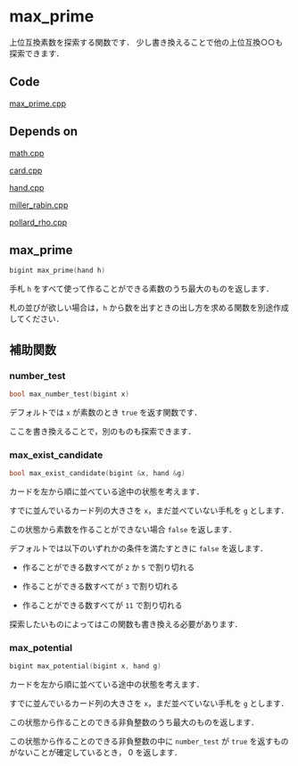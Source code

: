 # max_prime

上位互換素数を探索する関数です．
少し書き換えることで他の上位互換○○も探索できます．

## Code

[max_prime.cpp](https://github.com/yasunori0528/cpp_library/blob/main/library/primeqk/max_prime.cpp)

## Depends on

[math.cpp](https://github.com/yasunori0528/cpp_library/blob/main/library/primeqk/math.cpp)

[card.cpp](https://github.com/yasunori0528/cpp_library/blob/main/library/primeqk/card.cpp)

[hand.cpp](https://github.com/yasunori0528/cpp_library/blob/main/library/primeqk/hand.cpp)

[miller_rabin.cpp](https://github.com/yasunori0528/cpp_library/blob/main/library/primeqk/miller_rabin.cpp)

[pollard_rho.cpp](https://github.com/yasunori0528/cpp_library/blob/main/library/primeqk/pollard_rho.cpp)

## max_prime

```cpp
bigint max_prime(hand h)
```

手札 `h` をすべて使って作ることができる素数のうち最大のものを返します．

札の並びが欲しい場合は，`h` から数を出すときの出し方を求める関数を別途作成してください．

## 補助関数

### number_test

```cpp
bool max_number_test(bigint x)
```

デフォルトでは `x` が素数のとき `true` を返す関数です．

ここを書き換えることで，別のものも探索できます．

### max_exist_candidate

```cpp
bool max_exist_candidate(bigint &x, hand &g)
```

カードを左から順に並べている途中の状態を考えます．

すでに並んでいるカード列の大きさを `x`，まだ並べていない手札を `g` とします．

この状態から素数を作ることができない場合 `false` を返します．

デフォルトでは以下のいずれかの条件を満たすときに `false` を返します．

- 作ることができる数すべてが `2` か `5` で割り切れる

- 作ることができる数すべてが `3` で割り切れる

- 作ることができる数すべてが `11` で割り切れる

探索したいものによってはこの関数も書き換える必要があります．

### max_potential

```cpp
bigint max_potential(bigint x, hand g)
```

カードを左から順に並べている途中の状態を考えます．

すでに並んでいるカード列の大きさを `x`，まだ並べていない手札を `g` とします．

この状態から作ることのできる非負整数のうち最大のものを返します．

この状態から作ることのできる非負整数の中に `number_test` が `true` を返すものがないことが確定しているとき， $0$ を返します．
